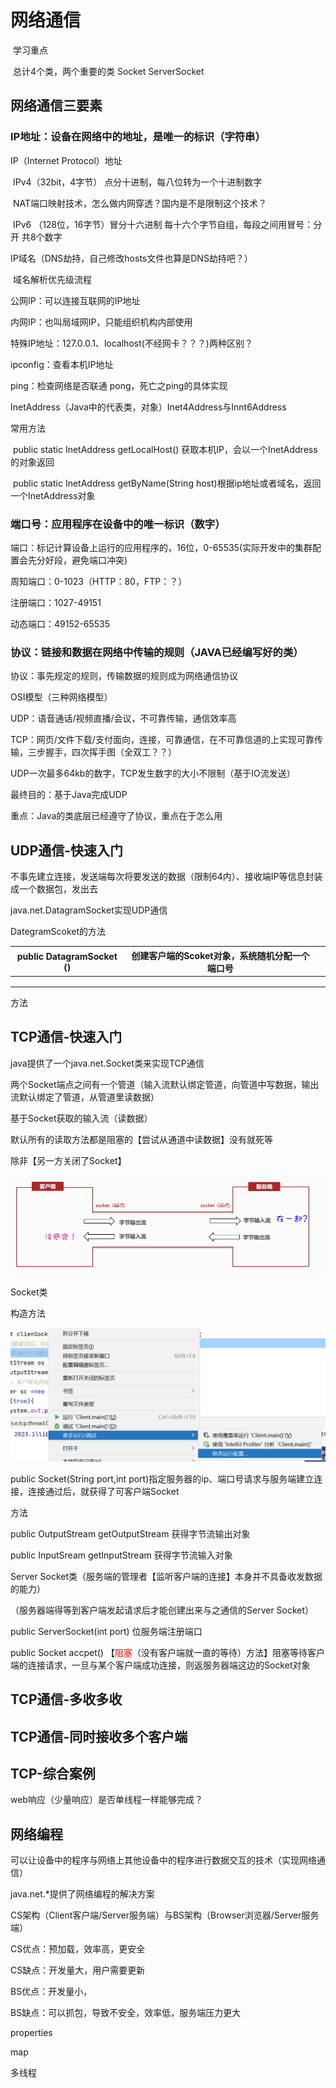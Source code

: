 # 网络通信

​	学习重点

​	总计4个类，两个重要的类 Socket ServerSocket

## 网络通信三要素

### IP地址：设备在网络中的地址，是唯一的标识（字符串）

IP（Internet Protocol）地址

​	IPv4（32bit，4字节） 点分十进制，每八位转为一个十进制数字

​	NAT端口映射技术，怎么做内网穿透？国内是不是限制这个技术？

​	IPv6 （128位，16字节）冒分十六进制  每十六个字节自组，每段之间用冒号：分开 共8个数字

IP域名（DNS劫持，自己修改hosts文件也算是DNS劫持吧？）

​	域名解析优先级流程

公网IP：可以连接互联网的IP地址

内网IP：也叫局域网IP，只能组织机构内部使用

特殊IP地址：127.0.0.1、localhost(不经网卡？？？)两种区别？

ipconfig：查看本机IP地址

ping：检查网络是否联通 pong，死亡之ping的具体实现

InetAddress（Java中的代表类，对象）Inet4Address与Innt6Address

常用方法

​	public static InetAddress getLocalHost() 获取本机IP，会以一个InetAddress的对象返回

​	public static InetAddress getByName(String host)根据ip地址或者域名，返回一个InetAddress对象

### 端口号：应用程序在设备中的唯一标识（数字）

端口：标记计算设备上运行的应用程序的，16位，0-65535(实际开发中的集群配置会先分好段，避免端口冲突)

周知端口：0-1023（HTTP：80，FTP：？）

注册端口：1027-49151

动态端口：49152-65535

### 	协议：链接和数据在网络中传输的规则（JAVA已经编写好的类）

协议：事先规定的规则，传输数据的规则成为网络通信协议

OSI模型（三种网络模型）

UDP：语音通话/视频直播/会议，不可靠传输，通信效率高

TCP：网页/文件下载/支付面向，连接，可靠通信，在不可靠信道的上实现可靠传输，三步握手，四次挥手图（全双工？？）

UDP一次最多64kb的数字，TCP发生数字的大小不限制（基于IO流发送）

最终目的：基于Java完成UDP

重点：Java的类底层已经遵守了协议，重点在于怎么用



## UDP通信-快速入门

不事先建立连接，发送端每次将要发送的数据（限制64内）、接收端IP等信息封装成一个数据包，发出去

java.net.DatagramSocket实现UDP通信

DategramScoket的方法



| public DatagramSocket () | 创建客户端的Scoket对象，系统随机分配一个端口号 |      |
| ------------------------ | ---------------------------------------------- | ---- |
|                          |                                                |      |
|                          |                                                |      |
|                          |                                                |      |

方法



## TCP通信-快速入门

java提供了一个java.net.Socket类来实现TCP通信

两个Socket端点之间有一个管道（输入流默认绑定管道，向管道中写数据，输出流默认绑定了管道，从管道里读数据）

基于Socket获取的输入流（读数据）

默认所有的读取方法都是阻塞的【尝试从通道中读数据】没有就死等

除非【另一方关闭了Socket】

![Day12-Socket管道示意图](assets/CS-1-ComputerNetwork.assets/Day12-Socket管道示意图-17599113267351.png)

Socket类

构造方法

![Day12-修改运行配置1](assets/CS-1-ComputerNetwork.assets/Day12-修改运行配置1.png)

public Socket(String port,int port)指定服务器的ip、端口号请求与服务端建立连接，连接通过后，就获得了可客户端Socket

方法



public OutputStream getOutputStream 获得字节流输出对象

public InputSream getInputStream 获得字节流输入对象



Server Socket类（服务端的管理者【监听客户端的连接】本身并不具备收发数据的能力）

（服务器端得等到客户端发起请求后才能创建出来与之通信的Server Socket）

public ServerSocket(int port) 位服务端注册端口

public Socket accpet() 【<font color='red'>阻塞</font>（没有客户端就一直的等待）方法】阻塞等待客户端的连接请求，一旦与某个客户端成功连接，则返服务器端这边的Socket对象



## TCP通信-多收多收

## TCP通信-同时接收多个客户端

## TCP-综合案例

web响应（少量响应）是否单线程一样能够完成？

## 网络编程

​	可以让设备中的程序与网络上其他设备中的程序进行数据交互的技术（实现网络通信）

java.net.*提供了网络编程的解决方案

CS架构（Client客户端/Server服务端）与BS架构（Browser浏览器/Server服务端）

CS优点：预加载，效率高，更安全

CS缺点：开发量大，用户需要更新

BS优点：开发量小，

BS缺点：可以抓包，导致不安全，效率低，服务端压力更大





properties

map

多线程
